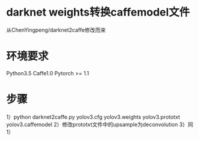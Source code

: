 # darknet weights转换caffemodel文件
  从ChenYingpeng/darknet2caffe修改而来
  
# 环境要求
  Python3.5
  Caffe1.0
  Pytorch >= 1.1
  
# 步骤
  1）python darknet2caffe.py yolov3.cfg yolov3.weights yolov3.prototxt yolov3.caffemodel
  2）修改prototxt文件中的upsample为deconvolution
  3）同1）
